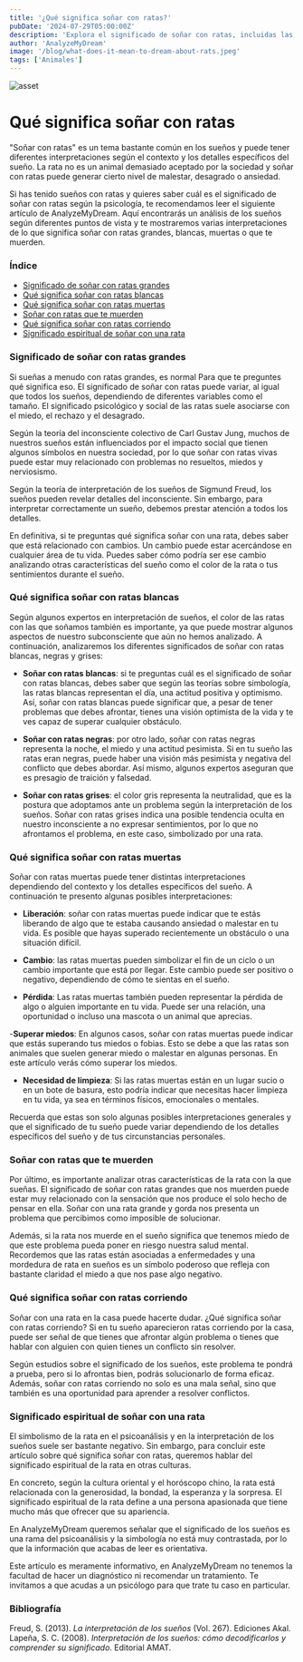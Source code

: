 ```yaml
---
title: '¿Qué significa soñar con ratas?'
pubDate: '2024-07-29T05:00:00Z'
description: 'Explora el significado de soñar con ratas, incluidas las interpretaciones de ratas grandes, blancas, muertas, que muerden y que corren.'
author: 'AnalyzeMyDream'
image: '/blog/what-does-it-mean-to-dream-about-rats.jpeg'
tags: ['Animales']
---
```


![asset](/blog/what-does-it-mean-to-dream-about-rats.jpeg)

# Qué significa soñar con ratas

"Soñar con ratas" es un tema bastante común en los sueños y puede tener diferentes interpretaciones según el contexto y los detalles específicos del sueño. La rata no es un animal demasiado aceptado por la sociedad y soñar con ratas puede generar cierto nivel de malestar, desagrado o ansiedad.

Si has tenido sueños con ratas y quieres saber cuál es el significado de soñar con ratas según la psicología, te recomendamos leer el siguiente artículo de AnalyzeMyDream. Aquí encontrarás un análisis de los sueños según diferentes puntos de vista y te mostraremos varias interpretaciones de lo que significa soñar con ratas grandes, blancas, muertas o que te muerden.

### Índice

- [Significado de soñar con ratas grandes](#significado-de-soñar-con-ratas-grandes)
- [Qué significa soñar con ratas blancas](#que-significa-soñar-con-ratas-blancas)
- [Qué significa soñar con ratas muertas](#que-significa-soñar-con-ratas-muertas)
- [Soñar con ratas que te muerden](#soñar-con-ratas-que-te-muerden)
- [Qué significa soñar con ratas corriendo](#que-significa-soñar-con-ratas-corriendo)
- [Significado espiritual de soñar con una rata](#significado-espiritual-de-soñar-con-una-rata)

### Significado de soñar con ratas grandes

Si sueñas a menudo con ratas grandes, es normal Para que te preguntes qué significa eso. El significado de soñar con ratas puede variar, al igual que todos los sueños, dependiendo de diferentes variables como el tamaño. El significado psicológico y social de las ratas suele asociarse con el miedo, el rechazo y el desagrado.

Según la teoría del inconsciente colectivo de Carl Gustav Jung, muchos de nuestros sueños están influenciados por el impacto social que tienen algunos símbolos en nuestra sociedad, por lo que soñar con ratas vivas puede estar muy relacionado con problemas no resueltos, miedos y nerviosismo.

Según la teoría de interpretación de los sueños de Sigmund Freud, los sueños pueden revelar detalles del inconsciente. Sin embargo, para interpretar correctamente un sueño, debemos prestar atención a todos los detalles.

En definitiva, si te preguntas qué significa soñar con una rata, debes saber que está relacionado con cambios. Un cambio puede estar acercándose en cualquier área de tu vida. Puedes saber cómo podría ser ese cambio analizando otras características del sueño como el color de la rata o tus sentimientos durante el sueño.

### Qué significa soñar con ratas blancas

Según algunos expertos en interpretación de sueños, el color de las ratas con las que soñamos también es importante, ya que puede mostrar algunos aspectos de nuestro subconsciente que aún no hemos analizado. A continuación, analizaremos los diferentes significados de soñar con ratas blancas, negras y grises:

- **Soñar con ratas blancas**: si te preguntas cuál es el significado de soñar con ratas blancas, debes saber que según las teorías sobre simbología, las ratas blancas representan el día, una actitud positiva y optimismo. Así, soñar con ratas blancas puede significar que, a pesar de tener problemas que debes afrontar, tienes una visión optimista de la vida y te ves capaz de superar cualquier obstáculo.

- **Soñar con ratas negras**: por otro lado, soñar con ratas negras representa la noche, el miedo y una actitud pesimista. Si en tu sueño las ratas eran negras, puede haber una visión más pesimista y negativa del conflicto que debes abordar. Así mismo, algunos expertos aseguran que es presagio de traición y falsedad.

- **Soñar con ratas grises**: el color gris representa la neutralidad, que es la postura que adoptamos ante un problema según la interpretación de los sueños. Soñar con ratas grises indica una posible tendencia oculta en nuestro inconsciente a no expresar sentimientos, por lo que no afrontamos el problema, en este caso, simbolizado por una rata.

### Qué significa soñar con ratas muertas

Soñar con ratas muertas puede tener distintas interpretaciones dependiendo del contexto y los detalles específicos del sueño. A continuación te presento algunas posibles interpretaciones:

- **Liberación**: soñar con ratas muertas puede indicar que te estás liberando de algo que te estaba causando ansiedad o malestar en tu vida. Es posible que hayas superado recientemente un obstáculo o una situación difícil.

- **Cambio**: las ratas muertas pueden simbolizar el fin de un ciclo o un cambio importante que está por llegar. Este cambio puede ser positivo o negativo, dependiendo de cómo te sientas en el sueño.

- **Pérdida**: Las ratas muertas también pueden representar la pérdida de algo o alguien importante en tu vida. Puede ser una relación, una oportunidad o incluso una mascota o un animal que aprecias.

-**Superar miedos**: En algunos casos, soñar con ratas muertas puede indicar que estás superando tus miedos o fobias. Esto se debe a que las ratas son animales que suelen generar miedo o malestar en algunas personas. En este artículo verás cómo superar los miedos.

- **Necesidad de limpieza**: Si las ratas muertas están en un lugar sucio o en un bote de basura, esto podría indicar que necesitas hacer limpieza en tu vida, ya sea en términos físicos, emocionales o mentales.

Recuerda que estas son solo algunas posibles interpretaciones generales y que el significado de tu sueño puede variar dependiendo de los detalles específicos del sueño y de tus circunstancias personales.

### Soñar con ratas que te muerden

Por último, es importante analizar otras características de la rata con la que sueñas. El significado de soñar con ratas grandes que nos muerden puede estar muy relacionado con la sensación que nos produce el solo hecho de pensar en ella. Soñar con una rata grande y gorda nos presenta un problema que percibimos como imposible de solucionar.

Además, si la rata nos muerde en el sueño significa que tenemos miedo de que este problema pueda poner en riesgo nuestra salud mental. Recordemos que las ratas están asociadas a enfermedades y una mordedura de rata en sueños es un símbolo poderoso que refleja con bastante claridad el miedo a que nos pase algo negativo.

### Qué significa soñar con ratas corriendo

Soñar con una rata en la casa puede hacerte dudar. ¿Qué significa soñar con ratas corriendo? Si en tu sueño aparecieron ratas corriendo por la casa, puede ser señal de que tienes que afrontar algún problema o tienes que hablar con alguien con quien tienes un conflicto sin resolver.

Según estudios sobre el significado de los sueños, este problema te pondrá a prueba, pero si lo afrontas bien, podrás solucionarlo de forma eficaz. Además, soñar con ratas corriendo no solo es una mala señal, sino que también es una oportunidad para aprender a resolver conflictos.

### Significado espiritual de soñar con una rata

El simbolismo de la rata en el psicoanálisis y en la interpretación de los sueños suele ser bastante negativo. Sin embargo, para concluir este artículo sobre qué significa soñar con ratas, queremos hablar del significado espiritual de la rata en otras culturas.

En concreto, según la cultura oriental y el horóscopo chino, la rata está relacionada con la generosidad, la bondad, la esperanza y la sorpresa. El significado espiritual de la rata define a una persona apasionada que tiene mucho más que ofrecer que su apariencia.

En AnalyzeMyDream queremos señalar que el significado de los sueños es una rama del psicoanálisis y la simbología no está muy contrastada, por lo que la información que acabas de leer es orientativa.

Este artículo es meramente informativo, en AnalyzeMyDream no tenemos la facultad de hacer un diagnóstico ni recomendar un tratamiento. Te invitamos a que acudas a un psicólogo para que trate tu caso en particular.

### Bibliografía

Freud, S. (2013). *La interpretación de los sueños* (Vol. 267). Ediciones Akal. 
Lapeña, S. C. (2008). *Interpretación de los sueños: cómo decodificarlos y comprender su significado*. Editorial AMAT.